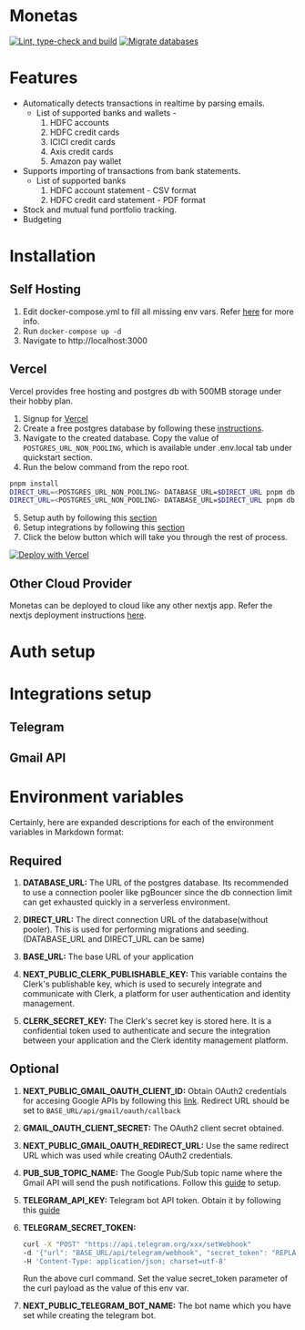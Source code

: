 # Monetas

[![Lint, type-check and build](https://github.com/athulp01/monetas/actions/workflows/ci.yml/badge.svg)](https://github.com/athulp01/monetas/actions/workflows/ci.yml)
[![Migrate databases](https://github.com/athulp01/monetas/actions/workflows/migrateDb.yml/badge.svg)](https://github.com/athulp01/monetas/actions/workflows/migrateDb.yml)

# Features
* Automatically detects transactions in realtime by parsing emails.
   * List of supported banks and wallets - 
     1. HDFC accounts
     2. HDFC credit cards
     3. ICICI credit cards
     4. Axis credit cards
     5. Amazon pay wallet
* Supports importing of transactions from bank statements.
  * List of supported banks
    1. HDFC account statement - CSV format
    2. HDFC credit card statement - PDF format
* Stock and mutual fund portfolio tracking.
* Budgeting

# Installation
## Self Hosting
1. Edit docker-compose.yml to fill all missing env vars. Refer [here](#environment-variables) for more info.
2. Run `docker-compose up -d `
3. Navigate to http://localhost:3000

## Vercel
Vercel provides free hosting and postgres db with 500MB storage under their hobby plan.

1. Signup for [Vercel](https://vercel.com/home)
2. Create a free postgres database by following these [instructions](https://vercel.com/docs/storage/vercel-postgres/quickstart#create-a-postgres-database). 
3. Navigate to the created database. Copy the value of `POSTGRES_URL_NON_POOLING`, which is available under .env.local tab under quickstart section.
4. Run the below command from the repo root.
```bash
pnpm install
DIRECT_URL=<POSTGRES_URL_NON_POOLING> DATABASE_URL=$DIRECT_URL pnpm db:migrate
DIRECT_URL=<POSTGRES_URL_NON_POOLING> DATABASE_URL=$DIRECT_URL pnpm db:seed
```
5. Setup auth by following this [section](#auth-setup)
6. Setup integrations by following this [section](#integrations-setup)
7. Click the below button which will take you through the rest of process.

[![Deploy with Vercel](https://vercel.com/button)](https://vercel.com/new/clone?repository-url=https%3A%2F%2Fgithub.com%2Fathulp01%2Fmonetas&env=DATABASE_URL&project-name=monetas&repository-name=monetas&integration-ids=oac_7uYNbc9CdDAZmNqbt3LEkO3a)

## Other Cloud Provider
Monetas can be deployed to cloud like any other nextjs app. Refer the nextjs deployment instructions [here](https://nextjs.org/docs/pages/building-your-application/deploying#other-services).


# Auth setup

# Integrations setup
## Telegram

## Gmail API

# Environment variables
Certainly, here are expanded descriptions for each of the environment variables in Markdown format:

## Required
1. **DATABASE_URL:**
   The URL of the postgres database. Its recommended to use a connection pooler like pgBouncer since the db connection limit can get exhausted quickly in a serverless environment.

2. **DIRECT_URL:**
   The direct connection URL of the database(without pooler). This is used for performing migrations and seeding. (DATABASE_URL and DIRECT_URL can be same)

3. **BASE_URL:**
   The base URL of your application
4. **NEXT_PUBLIC_CLERK_PUBLISHABLE_KEY:**
   This variable contains the Clerk's publishable key, which is used to securely integrate and communicate with Clerk, a platform for user authentication and identity management.

5. **CLERK_SECRET_KEY:**
   The Clerk's secret key is stored here. It is a confidential token used to authenticate and secure the integration between your application and the Clerk identity management platform.

## Optional

1. **NEXT_PUBLIC_GMAIL_OAUTH_CLIENT_ID:**
   Obtain OAuth2 credentials for accesing Google APIs by following this [link](https://developers.google.com/identity/protocols/oauth). Redirect URL should be set to `BASE_URL/api/gmail/oauth/callback`

2. **GMAIL_OAUTH_CLIENT_SECRET:**
   The OAuth2 client secret obtained.

3. **NEXT_PUBLIC_GMAIL_OAUTH_REDIRECT_URL:**
   Use the same redirect URL which was used while creating OAuth2 credentials.

4. **PUB_SUB_TOPIC_NAME:**
   The Google Pub/Sub topic name where the Gmail API will send the push notifications. Follow this [guide](https://developers.google.com/gmail/api/guides/push) to setup.

5. **TELEGRAM_API_KEY:**
   Telegram bot API token. Obtain it by following this [guide](https://core.telegram.org/bots/features#botfather)

6. **TELEGRAM_SECRET_TOKEN:**
   ```bash
   curl -X "POST" "https://api.telegram.org/xxx/setWebhook"
   -d '{"url": "BASE_URL/api/telegram/webhook", "secret_token": "REPLACE_WITH_RANDOM_ALPHA_NUMERIC"}'  
   -H 'Content-Type: application/json; charset=utf-8'
   ```
    Run the above curl command. Set the value secret_token parameter of the curl payload as the value of this env var.

7. **NEXT_PUBLIC_TELEGRAM_BOT_NAME:**
   The bot name which you have set while creating the telegram bot.


